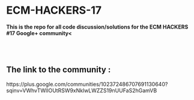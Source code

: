 # ECM-HACKERS-17
<p>
  <strong>
   This is the repo for all code discussion/solutions for the ECM HACKERS #17 Google+ community<
  </strong>
    </p><br><br>
<h2>The link to the community :<br></h2>
https://plus.google.com/communities/102372486707691130640?sqinv=VWhvTWlIOUtRSW9xNklwLWZZS19nUUFaS2hGamVB
